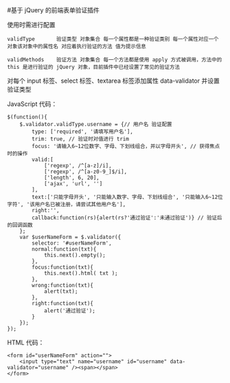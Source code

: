 #基于 jQuery 的前端表单验证插件

使用时需进行配置

	validType       验证类型 对象集合 每一个属性都是一种验证类别 每一个属性对应一个对象该对象中的属性名 对应着执行验证的方法 值为提示信息

    validMethods    验证方法 对象集合 每一个方法都是使用 apply 方式被调用，方法中的 this 是进行验证的 jQuery 对象，目前插件中已经设置了常见的验证方法

对每个 input 标签、select 标签、textarea 标签添加属性 data-validator 并设置验证类型

JavaScript 代码：

	$(function(){
	    $.validator.validType.username = {// 用户名 验证配置
	        type: ['required', '请填写用户名'],
	        trim: true, // 验证时对值进行 trim
	        focus: '请输入6~12位数字、字母、下划线组合，并以字母开头', // 获得焦点时的操作
	        valid:[
	            ['regexp', /^[a-z]/i],
	            ['regexp', /^[a-z0-9_]$/i],
	            ['length', 6, 20],
	            ['ajax', 'url', '']
	        ],
	        text:['只能字母开头', '只能输入数字、字母、下划线组合', '只能输入6~12位字符', '该用户名已被注册，请尝试其他用户名'],
	        right:'',
	        callback:function(rs){alert(rs?'通过验证':'未通过验证')} // 验证后的回调函数
	    };
	    var $userNameForm = $.validator({
	        selector: '#userNameForm',
	        normal:function(txt){
	            this.next().empty();
	        },
	        focus:function(txt){
	            this.next().html( txt );
	        },
	        wrong:function(txt){
	            alert(txt);
	        },
	        right:function(txt){
	            alert('通过验证');
	        }
	    });
	});

HTML 代码：

	<form id="userNameForm" action="">
		<input type="text" name="username" id="username" data-validator="username" /><span></span>
	</form>